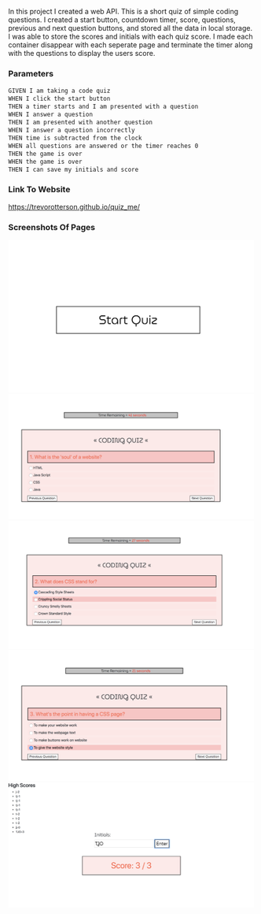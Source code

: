 In this project I created a web API. This is a short quiz of simple coding questions. I created a start button, countdown timer, score, questions, previous and next question buttons, and stored all the data in local storage. I was able to store the scores and initials with each quiz score. I made each container disappear with each seperate page and terminate the timer along with the questions to display the users score.

<h3>Parameters</h3>

```
GIVEN I am taking a code quiz
WHEN I click the start button
THEN a timer starts and I am presented with a question
WHEN I answer a question
THEN I am presented with another question
WHEN I answer a question incorrectly
THEN time is subtracted from the clock
WHEN all questions are answered or the timer reaches 0
THEN the game is over
WHEN the game is over
THEN I can save my initials and score
```

<h3>Link To Website</h3>

<a>https://trevorotterson.github.io/quiz_me/</a>

<h3>Screenshots Of Pages</h3>

<img src="./images/pg1.png" alt="Start Button" width="500"/> 
<img src="./images/pg2.png" alt="First Question" width="500"/>
<img src="./images/pg3.png" alt="Second Question" width="500"/>
<img src="./images/pg4.png" alt="Third Question" width="500"/>
<img src="./images/pg5.png" alt="Score & Initials" width="500"/>
